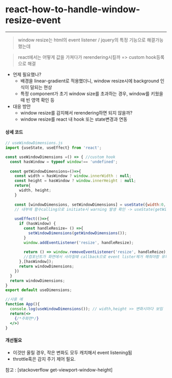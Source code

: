 # react-how-to-handle-window-resize-event
---
> window resize는 html의 event listener / jquery의 특정 기능으로 해결가능했는데

> react에서는 어떻게 값을 가져다가 rerendering시킬까 => custom hook등록으로 해결

- 언제 필요했나?
  - 배경을 linear-gradient로 적용했더니, window resize시에 background 인식이 덜되는 현상
  - 특정 component가 초기 window size를 초과하는 경우, window를 키웠을 때 빈 영역 확인 등
- 대응 방안
  - window resize를 감지해서 rerendering하면 되지 않을까?
  - window resize를 react 내 hook 또는 state변경과 연동
 
 
#### 상세 코드

```jsx
// useWindowDimensions.js
import {useState, useEffect} from 'react';

const useWindowDimensions =() => { //custom hook
  const hasWindow = typeof window!== 'undefined';
  
  const getWindowDimensions=()=>{
    const width = hasWindow ? window.innerWidth : null;
    const height = hasWindow ? window.innerHeight : null;
    return{
      width, height;
    }
    
    const [windowDimensions, setWindowDimensions] = useState({width:0, height:0});
    // 내부에 함수calling으로 initiate시 warning 발생 확인 -> useState(getWindow..)
    
    useEffect(()=>{
      if (hasWindow) {
        const handleResize= () =>{
          setWindowDimensions(getWindowDimensions());
        }
        window.addEventListener('resize', handleResize);
        
        return () => window.removeEventListener('resize', handleReize);
        //컴포넌트가 화면에서 사라질때 callback으로 event lister제거 해줘야함 유의. (clean-up)
      },[hasWindow]);
      return windowDimensions;
    }) 
  }
  return windowDimensions;
}
export default useDimensions;
```

```jsx
//사용 예
function App(){
  console.log(useWindowDimensions()); // width,height >> 변화시마다 보임
  return(<>
    {/*주화면*/}
  </>)
}

```

#### 개선필요
- 이것만 올릴 경우, 작은 변화도 모두 캐치해서 event listening됨
- throttle혹은 감지 주기 제어 필요.

참고 : [stackoverflow get-viewport-window-height]
